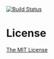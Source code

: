 [![Build Status](https://api.travis-ci.org/flowerinthenight/rmq.svg)](https://travis-ci.org/flowerinthenight/rmq)

# License

[The MIT License](./LICENSE.md)
